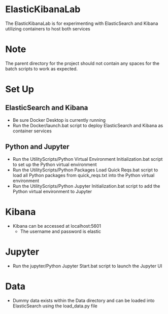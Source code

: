 # ElasticKibanaLab
The ElasticKibanaLab is for experimenting with ElasticSearch and Kibana utilizing containers to host both services

# Note
The parent directory for the project should not contain any spaces for the batch scripts to work as expected.

# Set Up

## ElasticSearch and Kibana
* Be sure Docker Desktop is currently running
* Run the Docker/launch.bat script to deploy ElasticSearch and Kibana as container services

## Python and Jupyter
* Run the UtilityScripts/Python Virtual Environment Initialization.bat script to set up the Python virtual environment
* Run the UtilityScripts/Python Packages Load Quick Reqs.bat script to load all Python packages from quick_reqs.txt into the Python virtual environment
* Run the UtilityScripts/Python Jupyter Initialization.bat script to add the Python virtual environment to Jupyter

# Kibana
* Kibana can be accessed at localhost:5601
    * The username and password is elastic

# Jupyter
* Run the jupyter/Python Jupyter Start.bat script to launch the Jupyter UI

# Data
* Dummy data exists within the Data directory and can be loaded into ElasticSearch using the load_data.py file
